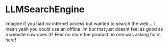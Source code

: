 # LLMSearchEngine
Imagine if you had no internet access but wanted to search the web... I mean yeah you could use an offline llm but that just doesnt feel as good as a website now does it? Fear no more the product no one was asking for is here! 
